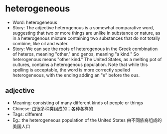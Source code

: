 # heterogeneous

- Word: heterogeneous
- Story: The adjective heterogenous is a somewhat comparative word, suggesting that two or more things are unlike in substance or nature, as in a heterogenous mixture containing two substances that do not totally combine, like oil and water.
- Story: We can see the roots of heterogenous in the Greek combination of heteros, meaning "other," and genos, meaning "a kind." So heterogenous means "other kind." The United States, as a melting pot of cultures, contains a heterogenous population. Note that while this spelling is acceptable, the word is more correctly spelled heterogeneous, with the ending adding an "e" before the ous.

## adjective

- Meaning: consisting of many different kinds of people or things
- Chinese: 由很多种类组成的；各种各样的
- Tags: different
- Eg.: the heterogeneous population of the United States 由不同族裔组成的美国人口


